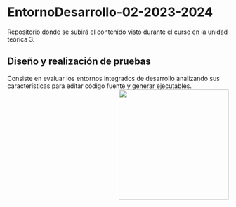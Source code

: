 # EntornoDesarrollo-02-2023-2024
Repositorio donde se subirá el contenido visto durante el curso en la unidad teórica 3.

<h2>Diseño y realización de pruebas</h2>
Consiste en evaluar los entornos integrados de desarrollo analizando sus características para editar código fuente y generar ejecutables.
<picture> <img align="right" src="https://github.com/7oSkaaa/7oSkaaa/blob/main/Images/Right_Side.gif?raw=true" width = 250px></picture>
